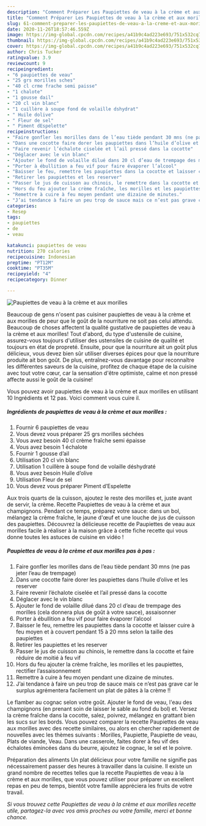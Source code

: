 ```yaml
---
description: "Comment Préparer Les Paupiettes de veau à la crème et aux morilles"
title: "Comment Préparer Les Paupiettes de veau à la crème et aux morilles"
slug: 61-comment-preparer-les-paupiettes-de-veau-a-la-creme-et-aux-morilles
date: 2020-11-26T18:57:46.559Z
image: https://img-global.cpcdn.com/recipes/a41b9c4ad223e693/751x532cq70/paupiettes-de-veau-a-la-creme-et-aux-morilles-photo-principale-de-la-recette.jpg
thumbnail: https://img-global.cpcdn.com/recipes/a41b9c4ad223e693/751x532cq70/paupiettes-de-veau-a-la-creme-et-aux-morilles-photo-principale-de-la-recette.jpg
cover: https://img-global.cpcdn.com/recipes/a41b9c4ad223e693/751x532cq70/paupiettes-de-veau-a-la-creme-et-aux-morilles-photo-principale-de-la-recette.jpg
author: Chris Tucker
ratingvalue: 3.9
reviewcount: 9
recipeingredient:
- "6 paupiettes de veau"
- "25 grs morilles sches"
- "40 cl crme frache semi paisse"
- "1 chalote"
- "1 gousse dail"
- "20 cl vin blanc"
- "1 cuillère à soupe fond de volaille dshydrat"
- " Huile dolive"
- " Fleur de sel"
- " Piment dEspelette"
recipeinstructions:
- "Faire gonfler les morilles dans de l’eau tiède pendant 30 mns (ne pas jeter l’eau de trempage)"
- "Dans une cocotte faire dorer les paupiettes dans l’huile d’olive et les reserver"
- "Faire revenir l’échalote ciselée et l’ail pressé dans la cocotte"
- "Déglacer avec le vin blanc"
- "Ajouter le fond de volaille dilué dans 20 cl d’eau de trempage des morilles (cela donnera plus de goût à votre sauce), assaisonner"
- "Porter à ébullition a feu vif pour faire évaporer l’alcool"
- "Baisser le feu, remettre les paupiettes dans la cocotte et laisser cuire à feu moyen et à couvert pendant 15 à 20 mns selon la taille des paupiettes"
- "Retirer les paupiettes et les reserver"
- "Passer le jus de cuisson au chinois, le remettre dans la cocotte et faire réduire de moitié à feu vif"
- "Hors du feu ajouter la crème fraîche, les morilles et les paupiettes, rectifier l’assaisonnement"
- "Remettre à cuire à feu moyen pendant une dizaine de minutes."
- "J’ai tendance à faire un peu trop de sauce mais ce n’est pas grave car le surplus agrémentera facilement un plat de pâtes à la crème !!"
categories:
- Resep
tags:
- paupiettes
- de
- veau

katakunci: paupiettes de veau 
nutrition: 270 calories
recipecuisine: Indonesian
preptime: "PT12M"
cooktime: "PT35M"
recipeyield: "4"
recipecategory: Dinner

---
```



![Paupiettes de veau à la crème et aux morilles](https://img-global.cpcdn.com/recipes/a41b9c4ad223e693/751x532cq70/paupiettes-de-veau-a-la-creme-et-aux-morilles-photo-principale-de-la-recette.jpg)

Beaucoup de gens n'osent pas cuisiner paupiettes de veau à la crème et aux morilles de peur que le goût de la nourriture ne soit pas celui attendu. Beaucoup de choses affectent la qualité gustative de paupiettes de veau à la crème et aux morilles! Tout d'abord, du type d'ustensile de cuisine, assurez-vous toujours d'utiliser des ustensiles de cuisine de qualité et toujours en état de propreté. Ensuite, pour que la nourriture ait un goût plus délicieux, vous devez bien sûr utiliser diverses épices pour que la nourriture produite ait bon goût. De plus, entraînez-vous davantage pour reconnaître les différentes saveurs de la cuisine, profitez de chaque étape de la cuisine avec tout votre cœur, car la sensation d'être optimiste, calme et non pressé affecte aussi le goût de la cuisine!

<!--inarticleads1-->

Vous pouvez avoir paupiettes de veau à la crème et aux morilles en utilisant 10 Ingrédients et 12 pas. Voici comment vous cuire il.

##### Ingrédients de paupiettes de veau à la crème et aux morilles :

1. Fournir 6 paupiettes de veau
1. Vous devez vous préparer 25 grs morilles séchées
1. Vous avez besoin 40 cl crème fraîche semi épaisse
1. Vous avez besoin 1 échalote
1. Fournir 1 gousse d’ail
1. Utilisation 20 cl vin blanc
1. Utilisation 1 cuillère à soupe fond de volaille déshydraté
1. Vous avez besoin  Huile d’olive
1. Utilisation  Fleur de sel
1. Vous devez vous préparer  Piment d’Espelette


Aux trois quarts de la cuisson, ajoutez le reste des morilles et, juste avant de servir, la crème. Recette Paupiettes de veau à la crème et aux champignons. Pendant ce temps, préparez votre sauce: dans un bol, mélangez la crème fraîche, le jaune d&#39;œuf et une louche de jus de cuisson des paupiettes. Découvrez la délicieuse recette de Paupiettes de veau aux morilles facile à réaliser à la maison grâce à cette fiche recette qui vous donne toutes les astuces de cuisine en vidéo ! 

<!--inarticleads2-->

##### Paupiettes de veau à la crème et aux morilles pas à pas :

1. Faire gonfler les morilles dans de l’eau tiède pendant 30 mns (ne pas jeter l’eau de trempage)
1. Dans une cocotte faire dorer les paupiettes dans l’huile d’olive et les reserver
1. Faire revenir l’échalote ciselée et l’ail pressé dans la cocotte
1. Déglacer avec le vin blanc
1. Ajouter le fond de volaille dilué dans 20 cl d’eau de trempage des morilles (cela donnera plus de goût à votre sauce), assaisonner
1. Porter à ébullition a feu vif pour faire évaporer l’alcool
1. Baisser le feu, remettre les paupiettes dans la cocotte et laisser cuire à feu moyen et à couvert pendant 15 à 20 mns selon la taille des paupiettes
1. Retirer les paupiettes et les reserver
1. Passer le jus de cuisson au chinois, le remettre dans la cocotte et faire réduire de moitié à feu vif
1. Hors du feu ajouter la crème fraîche, les morilles et les paupiettes, rectifier l’assaisonnement
1. Remettre à cuire à feu moyen pendant une dizaine de minutes.
1. J’ai tendance à faire un peu trop de sauce mais ce n’est pas grave car le surplus agrémentera facilement un plat de pâtes à la crème !!


Le flamber au cognac selon votre goût. Ajouter le fond de veau, l&#39;eau des champignons (en prenant soin de laisser le sable au fond du bol) et. Versez la crème fraîche dans la cocotte, salez, poivrez, mélangez en grattant bien les sucs sur les bords. Vous pouvez comparer la recette Paupiettes de veau aux morilles avec des recette similaires, ou alors en chercher rapidement de nouvelles avec les thèmes suivants : Morilles, Paupiette, Paupiette de veau, Plats de viande, Veau. Dans une casserole, faites dorer à feu vif des échalotes émincées dans du beurre, ajoutez le cognac, le sel et le poivre. 

<!--inarticleads1-->

<p>
Préparation des aliments Un plat délicieux pour votre famille ne signifie pas nécessairement passer des heures à travailler dans la cuisine. Il existe un grand nombre de recettes telles que la recette Paupiettes de veau à la crème et aux morilles, que vous pouvez utiliser pour préparer un excellent repas en peu de temps, bientôt votre famille appréciera les fruits de votre travail.
</p>

<p>
<i>Si vous trouvez cette Paupiettes de veau à la crème et aux morilles recette utile, partagez-la avec vos amis proches ou votre famille, merci et bonne chance.</i>
</p>

